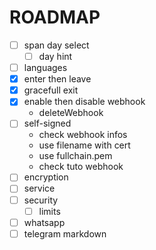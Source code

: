# ROADMAP

- [ ] span day select
  - [ ] day hint
- [ ] languages
- [x] enter then leave
- [x] gracefull exit
- [x] enable then disable webhook
  - deleteWebhook
- [ ] self-signed
  - check webhook infos
  - use filename with cert
  - use fullchain.pem
  - check tuto webhook
- [ ] encryption
- [ ] service
- [ ] security
  - [ ] limits
- [ ] whatsapp
- [ ] telegram markdown

